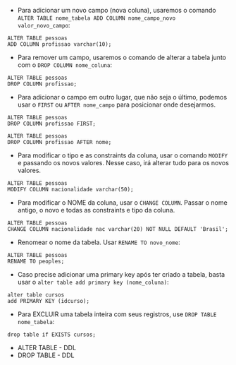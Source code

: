 - Para adicionar um novo campo (nova coluna), usaremos o comando `ALTER TABLE nome_tabela ADD COLUMN nome_campo_novo valor_novo_campo`:

```MySQL
ALTER TABLE pessoas
ADD COLUMN profissao varchar(10);
```

- Para remover um campo, usaremos o comando de alterar a tabela junto com o `DROP COLUMN nome_coluna`:

```MySQL
ALTER TABLE pessoas
DROP COLUMN profissao;
```

- Para adicionar o campo em outro lugar, que não seja o último, podemos usar o `FIRST` ou `AFTER nome_campo` para posicionar onde desejarmos.

```MySQL
ALTER TABLE pessoas
DROP COLUMN profissao FIRST;
```

```MySQL
ALTER TABLE pessoas
DROP COLUMN profissao AFTER nome;
```

- Para modificar o tipo e as constraints da coluna, usar o comando `MODIFY` e passando os novos valores. Nesse caso, irá alterar tudo para os novos valores.

```MySQL
ALTER TABLE pessoas
MODIFY COLUMN nacionalidade varchar(50);
```

- Para modificar o NOME da coluna, usar o `CHANGE COLUMN`. Passar o nome antigo, o novo e todas as constraints e tipo da coluna.

```MySQL
ALTER TABLE pessoas
CHANGE COLUMN nacionalidade nac varchar(20) NOT NULL DEFAULT 'Brasil';
```

- Renomear o nome da tabela. Usar `RENAME TO novo_nome`:

```MySQL
ALTER TABLE pessoas
RENAME TO peoples;
```

- Caso precise adicionar uma primary key após ter criado a tabela, basta usar o `alter table add primary key (nome_coluna)`:

```MySQL
alter table cursos
add PRIMARY KEY (idcurso);
```

- Para EXCLUIR uma tabela inteira com seus registros, use `DROP TABLE nome_tabela`:

```MySQL
drop table if EXISTS cursos;
```

- ALTER TABLE - DDL
- DROP TABLE - DDL